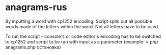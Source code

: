 # anagrams-rus

By inputting a word with cp1252 encoding. Script spits out all possible words made of the letters within the word. Not all letters have to be used.

To run the script - console's or code editor's encoding has to be switched to cp1252 and script to be ran with input as a parameter (example: > php anagrams.php остановка)
